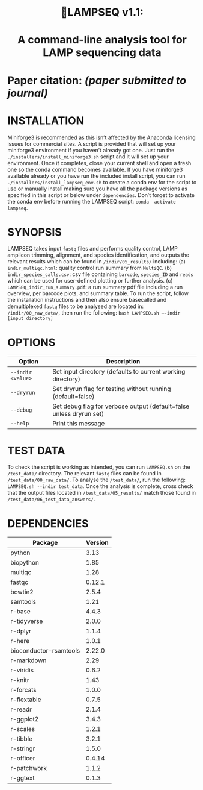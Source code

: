 <h1 align="center">🧬LAMPSEQ v1.1:</h1> <h1 align="center">A command-line analysis tool for LAMP 
sequencing data</h1>

# Paper citation: *(paper submitted to journal)*

# INSTALLATION
Miniforge3 is recommended as this isn’t affected by the Anaconda licensing issues for commercial 
sites. A script is provided that will set up your miniforge3 environment if you haven’t already got 
one. Just run the `./installers/install_miniforge3.sh` script and it will set up your environment. 
Once it completes, close your current shell and open a fresh one so the conda command becomes 
available. If you have miniforge3 available already or you have run the included install script, you 
can run `./installers/install_lampseq_env.sh` to create a conda env for the script to use or manually 
install making sure you have all the package versions as specified in this script or below under 
`dependencies`. Don’t forget to activate the conda env before running the LAMPSEQ script: `conda 
activate lampseq`.

# SYNOPSIS
LAMPSEQ takes input `fastq` files and performs quality control, LAMP amplicon trimming, alignment, and 
species identification, and outputs the relevant results which can be found in `/indir/05_results/` 
including: (a) `indir_multiqc.html`: quality control run summary from `MultiQC`. (b) 
`indir_species_calls.csv`: csv file containing `barcode`, `species_ID` and `reads` which can be used 
for user-defined plotting or further analysis. (c) `LAMPSEQ_indir_run_summary.pdf`: a run summary pdf 
file including a run overview, per barcode plots, and summary table. To run the script, follow the 
installation instructions and then also ensure basecalled and demultiplexed `fastq` files to be 
analysed are located in: `/indir/00_raw_data/`, then run the following: `bash LAMPSEQ.sh –-indir 
[input directory]`

# OPTIONS
<table> <colgroup> <col style="width: 22%" /> <col style="width: 77%" /> </colgroup> <thead> <tr 
class="header"> <th>Option</th> <th>Description</th> </tr> </thead> <tbody> <tr class="odd"> 
<td><code>--indir &lt;value&gt;</code></td> <td>Set input directory (defaults to current working 
directory)</td> </tr> <tr class="even"> <td><code>--dryrun</code></td> <td>Set dryrun flag for testing 
without running (default=false)</td> </tr> <tr class="odd"> <td><code>--debug</code></td> <td>Set 
debug flag for verbose output (default=false unless dryrun set)</td> </tr> <tr class="even"> 
<td><code>--help</code></td> <td>Print this message</td> </tr> </tbody> </table>

# TEST DATA
To check the script is working as intended, you can run `LAMPSEQ.sh` on the `/test_data/` directory. 
The relevant `fastq` files can be found in `/test_data/00_raw_data/`. To analyse the `/test_data/`, 
run the following: `LAMPSEQ.sh --indir test_data`. Once the analysis is complete, cross check that the 
output files located in `/test_data/05_results/` match those found in 
`/test_data/06_test_data_answers/`.

# DEPENDENCIES
<table> <thead> <tr class="header"> <th>Package</th> <th>Version</th> </tr> </thead> <tbody> <tr 
class="odd"> <td>python</td> <td>3.13</td> </tr> <tr class="even"> <td>biopython</td> <td>1.85</td> 
</tr> <tr class="odd"> <td>multiqc</td> <td>1.28</td> </tr> <tr class="even"> <td>fastqc</td> 
<td>0.12.1</td> </tr> <tr class="odd"> <td>bowtie2</td> <td>2.5.4</td> </tr> <tr class="even"> 
<td>samtools</td> <td>1.21</td> </tr> <tr class="odd"> <td>r-base</td> <td>4.4.3</td> </tr> <tr 
class="even"> <td>r-tidyverse</td> <td>2.0.0</td> </tr> <tr class="odd"> <td>r-dplyr</td> 
<td>1.1.4</td> </tr> <tr class="even"> <td>r-here</td> <td>1.0.1</td> </tr> <tr class="odd"> 
<td>bioconductor-rsamtools</td> <td>2.22.0</td> </tr> <tr class="even"> <td>r-markdown</td> 
<td>2.29</td> </tr> <tr class="odd"> <td>r-viridis</td> <td>0.6.2</td> </tr> <tr class="even"> 
<td>r-knitr</td> <td>1.43</td> </tr> <tr class="odd"> <td>r-forcats</td> <td>1.0.0</td> </tr> <tr 
class="even"> <td>r-flextable</td> <td>0.7.5</td> </tr> <tr class="odd"> <td>r-readr</td> 
<td>2.1.4</td> </tr> <tr class="even"> <td>r-ggplot2</td> <td>3.4.3</td> </tr> <tr class="odd"> 
<td>r-scales</td> <td>1.2.1</td> </tr> <tr class="even"> <td>r-tibble</td> <td>3.2.1</td> </tr> <tr 
class="odd"> <td>r-stringr</td> <td>1.5.0</td> </tr> <tr class="even"> <td>r-officer</td> 
<td>0.4.14</td> </tr> <tr class="odd"> <td>r-patchwork</td> <td>1.1.2</td> </tr> <tr class="even"> 
<td>r-ggtext</td> <td>0.1.3</td> </tr> </tbody> </table>
